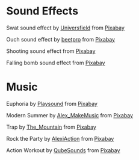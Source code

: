 # Sound Effects

Swat sound effect by [Universfield](https://pixabay.com/users/universfield-28281460/?utm_source=link-attribution&amp;utm_medium=referral&amp;utm_campaign=music&amp;utm_content=140236) from [Pixabay](https://pixabay.com/sound-effects//?utm_source=link-attribution&amp;utm_medium=referral&amp;utm_campaign=music&amp;utm_content=140236)

Ouch sound effect by [beetpro](https://pixabay.com/users/beetpro-16097074/?utm_source=link-attribution&amp;utm_medium=referral&amp;utm_campaign=music&amp;utm_content=11844) from [Pixabay](https://pixabay.com/sound-effects//?utm_source=link-attribution&amp;utm_medium=referral&amp;utm_campaign=music&amp;utm_content=11844)

Shooting sound effect from [Pixabay](https://pixabay.com/?utm_source=link-attribution&amp;utm_medium=referral&amp;utm_campaign=music&amp;utm_content=14443)

Falling bomb sound effect from [Pixabay](https://pixabay.com/sound-effects/?utm_source=link-attribution&amp;utm_medium=referral&amp;utm_campaign=music&amp;utm_content=41038)

# Music

Euphoria by [Playsound](https://pixabay.com/users/playsound-24686998/?utm_source=link-attribution&amp;utm_medium=referral&amp;utm_campaign=music&amp;utm_content=121294) from [Pixabay](https://pixabay.com//?utm_source=link-attribution&amp;utm_medium=referral&amp;utm_campaign=music&amp;utm_content=121294)

Modern Summer by [Alex_MakeMusic](https://pixabay.com/users/alex_makemusic-24186663/?utm_source=link-attribution&amp;utm_medium=referral&amp;utm_campaign=music&amp;utm_content=10534) from [Pixabay](https://pixabay.com/music//?utm_source=link-attribution&amp;utm_medium=referral&amp;utm_campaign=music&amp;utm_content=10534)

Trap by [The_Mountain](https://pixabay.com/users/the_mountain-3616498/?utm_source=link-attribution&amp;utm_medium=referral&amp;utm_campaign=music&amp;utm_content=139518) from [Pixabay](https://pixabay.com//?utm_source=link-attribution&amp;utm_medium=referral&amp;utm_campaign=music&amp;utm_content=139518)

Rock the Party by [AlexiAction](https://pixabay.com/users/alexiaction-26977400/?utm_source=link-attribution&amp;utm_medium=referral&amp;utm_campaign=music&amp;utm_content=110947) from [Pixabay](https://pixabay.com/music//?utm_source=link-attribution&amp;utm_medium=referral&amp;utm_campaign=music&amp;utm_content=110947)

Action Workout by [QubeSounds](https://pixabay.com/users/qubesounds-24397640/?utm_source=link-attribution&amp;utm_medium=referral&amp;utm_campaign=music&amp;utm_content=99524) from [Pixabay](https://pixabay.com/music//?utm_source=link-attribution&amp;utm_medium=referral&amp;utm_campaign=music&amp;utm_content=99524)
